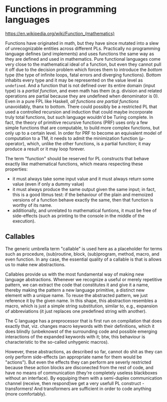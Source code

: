 # Functions in programming languages

https://en.wikipedia.org/wiki/Function_(mathematics)

Functions have originated in math, but they have since mutated into a slew of unrecognizable entities across different PLs. Practically no programming language defines (and implements) and uses functions the same way as they are defined and used in mathematics. Pure functional languages come very close to the mathematical ideal of a function, but even they cannot pull it off due to the decision problem which forces them to introduce the *bottom* type (the type of infinite loops, fatal errors and diverging functions). Bottom inhabits every type and it may be represented on the value level as `undefined`. And a function that is not defined over its entire domain (input type) is a *partial function*, and even math has them (e.g. division and related operations are partial because they are undefined when denominator is 0). Even in a pure FPL like Haskell, *all functions are partial functions* unavoidably, thanx to bottom. There could possibly be a restricted PL that used a controlled recursion and induction that could maybe incorporate truly total functions, but such language wouldn'd be Turing complete. In fact, the theory of primitive recursive functions (PRF) uses only a few simple functions that are computable, to build more complex functions, but only up to a certain level. In order for PRF to become an equivalent model of computation to a TM, it needs to admit the minimization function (μ-operator), which, unlike the other functions, is a partial function; it may produce a result or it may loop forever.

The term "function" should be reserved for PL constructs that behave exactly like mathematical functions, which means respecting these properties:
- it must always take some input value and it must always return some value (even if only a dummy value)
- it must always produce the same output given the same input; in fact, this is a good litmus test: if the behaviour of the plain and memoized versions of a function behave exactly the same, then that function is worthy of its name.
- additionally, and unrelated to mathematical funtions, it must be free of side-effects (such as printing to the console in the middle of the execution).


## Callables

The generic umbrella term "callable" is used here as a placeholder for terms such as procedure, (sub)routine, block, (sub)program, method, macro, and even function. In any case, the essential quality of a callable is that is allows us to make new abstractions.

Callables provide us with the most fundamental way of making new language abstractions. Whenever we recognize a useful or merely repetitive pattern, we can extract the code that constitutes it and give it a name, thereby making the pattern a new language primitive, a distinct new element with a unique name. To reuse the abstracted pattern, we just reference it by the given name. In this shape, this abstraction resembles a macro, which is just a simple string substitution, similar to, e.g., expansion of abbreviations (it just replaces one predefined string with another).

The C language has a preprocessor that is first run on compilation that does exactly that, viz. changes macro keywords with their definitions, which it does blindly (unbeknowst of the surrounding code and possible emerging interactions of the expanded keywords with it; btw, this behaviour is characteristic to the so-called unhygenic macros).

However, these abstractions, as described so far, cannot do shit as they can only perform side-effects (an appropriate name for them would be "actions"). But even the effects they can perform are severly restricted because these action blocks are disconected from the rest of code, and have no means of communication (they're completely useless blackboxes without an interface). By eqquiping them with a semi-duplex communication channel (receive, then respond)we get a very usefull PL construct - transformers! And transformers are sufficient in order to code anything (more comfortably).
